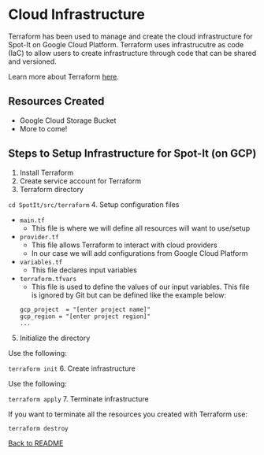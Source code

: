 # Cloud Infrastructure

Terraform has been used to manage and create the cloud infrastructure for Spot-It on Google Cloud Platform. Terraform uses infrastrucutre as code (IaC) to allow users to create infrastructure through code that can be shared and versioned.

Learn more about Terraform [here](https://www.terraform.io/intro). 

## Resources Created

- Google Cloud Storage Bucket
- More to come!

## Steps to Setup Infrastructure for Spot-It (on GCP)

1. Install Terraform
2. Create service account for Terraform
3. Terraform directory

``` cd SpotIt/src/terraform ```
4. Setup configuration files 
- ```main.tf```
    - This file is where we will define all resources will want to use/setup
- ```provider.tf```
    - This file allows Terraform to interact with cloud providers
    - In our case we will add configurations from Google Cloud Platform
- ```variables.tf```
    - This file declares input variables
- ```terraform.tfvars``` 
    - This file is used to define the values of our input variables. This file is ignored by Git but can be defined like the example below:
    ```
    gcp_project  = "[enter project name]"
    gcp_region = "[enter project region]"
    ...
    ```
5. Initialize the directory

Use the following: 

```terraform init```
6. Create infrastructure

Use the following:

```terraform apply```
7. Terminate infrastructure

If you want to terminate all the resources you created with Terraform use: 

```terraform destroy```

[Back to README](../README.md)